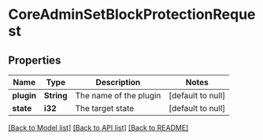 # CoreAdminSetBlockProtectionRequest

## Properties

Name | Type | Description | Notes
------------ | ------------- | ------------- | -------------
**plugin** | **String** | The name of the plugin | [default to null]
**state** | **i32** | The target state | [default to null]

[[Back to Model list]](../README.md#documentation-for-models) [[Back to API list]](../README.md#documentation-for-api-endpoints) [[Back to README]](../README.md)


